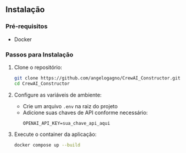 ## Instalação

### Pré-requisitos

- Docker

### Passos para Instalação

1. Clone o repositório:
   ```bash
   git clone https://github.com/angelogagno/CrewAI_Constructor.git
   cd CrewAI_Constructor
   ```

2. Configure as variáveis de ambiente:
   - Crie um arquivo `.env` na raiz do projeto
   - Adicione suas chaves de API conforme necessário:
     ```
     OPENAI_API_KEY=sua_chave_api_aqui
     ```

3. Execute o container da aplicação:
   ```bash
   docker compose up --build
   ```